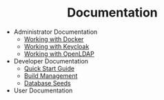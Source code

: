 <h1 align="center">Documentation</h1>

* Administrator Documentation
  * [Working with Docker](./administrator/docker.md)
  * [Working with Keycloak](./administrator/keycloak.md)   
  * [Working with OpenLDAP](./administrator/openldap.md)  
* Developer Documentation
  * [Quick Start Guide](./developer/quick-start-guide.md)
  * [Build Management](./developer/build-management.md)
  * [Database Seeds](./developer/build-management.md)
* User Documentation
